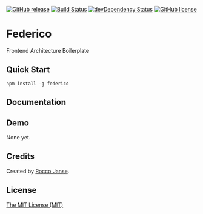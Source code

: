 [![GitHub release](https://img.shields.io/github/release/roccojanse/federico.svg)]()
[![Build Status](https://travis-ci.org/roccojanse/federico.svg)](https://travis-ci.org/roccojanse/federico) [![devDependency Status](https://david-dm.org/roccojanse/federico.svg)](https://david-dm.org/roccojanse/federico#info=devDependencies) [![GitHub license](https://img.shields.io/badge/license-MIT-blue.svg)](https://raw.githubusercontent.com/roccojanse/federico/master/LICENSE)

# Federico

Frontend Architecture Boilerplate

## Quick Start

```shell
npm install -g federico
```

## Documentation



## Demo

None yet.

## Credits

Created by [Rocco Janse](http://roccojanse.nl).

## License

[The MIT License (MIT)](http://opensource.org/licenses/mit-license.php)